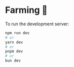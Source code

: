 
# Farming 🌱

To run the development server:

```bash
npm run dev
# or
yarn dev
# or
pnpm dev
# or
bun dev
```

